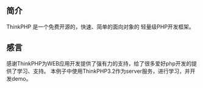 ﻿## 简介

ThinkPHP 是一个免费开源的，快速、简单的面向对象的 轻量级PHP开发框架。

## 感言

感谢ThinkPHP为WEB应用开发提供了强有力的支持，给了很多爱好php开发的提供了学习、支持。
本例子中使用ThinkPHP3.2作为server服务，进行学习，并开发demo。
